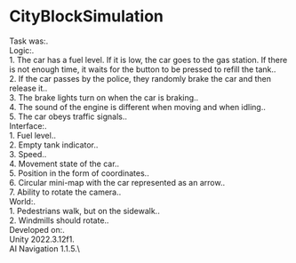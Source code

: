 # CityBlockSimulation
Task was:.\
  Logic:.\
    1. The car has a fuel level. If it is low, the car goes to the gas station. If there is not enough time, it waits for the button to be pressed to refill the tank..\
    2. If the car passes by the police, they randomly brake the car and then release it..\
    3. The brake lights turn on when the car is braking..\
    4. The sound of the engine is different when moving and when idling..\
    5. The car obeys traffic signals..\
  Interface:.\
    1. Fuel level..\
    2. Empty tank indicator..\
    3. Speed..\
    4. Movement state of the car..\
    5. Position in the form of coordinates..\
    6. Circular mini-map with the car represented as an arrow..\
    7. Ability to rotate the camera..\
  World:.\
    1. Pedestrians walk, but on the sidewalk..\
    2. Windmills should rotate..\
  Developed on:.\
  Unity 2022.3.12f1.\
  AI Navigation 1.1.5.\
